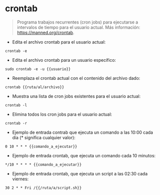 # crontab

> Programa trabajos recurrentes (cron jobs) para ejecutarse a intervalos de tiempo para el usuario actual.
> Más información: <https://manned.org/crontab>.

- Edita el archivo crontab para el usuario actual:

`crontab -e`

- Edita el archivo crontab para un usuario específico:

`sudo crontab -e -u {{usuario}}`

- Reemplaza el crontab actual con el contenido del archivo dado:

`crontab {{ruta/al/archivo}}`

- Muestra una lista de cron jobs existentes para el usuario actual:

`crontab -l`

- Elimina todos los cron jobs para el usuario actual:

`crontab -r`

- Ejemplo de entrada contrab que ejecuta un comando a las 10:00 cada día (* significa cualquier valor):

`0 10 * * * {{comando_a_ejecutar}}`

- Ejemplo de entrada crontab, que ejecuta un comando cada 10 minutos:

`*/10 * * * * {{comando_a_ejecutar}}`

- Ejemplo de entrada crontab, que ejecuta un script a las 02:30 cada viernes:

`30 2 * * Fri /{{/ruta/a/script.sh}}`
